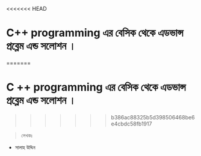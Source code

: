 <<<<<<< HEAD
# C++ programming এর বেসিক থেকে এডভান্স প্রব্লেম এন্ড সলোশন । 
=======
# C ++ programming এর বেসিক থেকে এডভান্স প্রব্লেম এন্ড সলোশন । 
>>>>>>> b386ac88325b5d398506468be6e4cbdc58fb1917

>লেখকঃ 

* সালাহ উদ্দিন 
